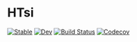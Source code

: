 # HTsi

[![Stable](https://img.shields.io/badge/docs-stable-blue.svg)](https://htyeim.github.io/HTsi.jl/stable)
[![Dev](https://img.shields.io/badge/docs-dev-blue.svg)](https://htyeim.github.io/HTsi.jl/dev)
[![Build Status](https://travis-ci.com/htyeim/HTsi.jl.svg?branch=master)](https://travis-ci.com/htyeim/HTsi.jl)
[![Codecov](https://codecov.io/gh/htyeim/HTsi.jl/branch/master/graph/badge.svg)](https://codecov.io/gh/htyeim/HTsi.jl)
